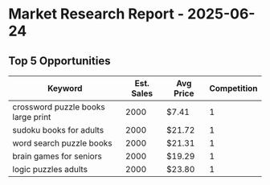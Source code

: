 # Market Research Report - 2025-06-24

## Top 5 Opportunities

| Keyword | Est. Sales | Avg Price | Competition |
|---------|------------|-----------|-------------|
| crossword puzzle books large print | 2000 | $7.41 | 1 |
| sudoku books for adults | 2000 | $21.72 | 1 |
| word search puzzle books | 2000 | $21.31 | 1 |
| brain games for seniors | 2000 | $19.29 | 1 |
| logic puzzles adults | 2000 | $23.80 | 1 |
